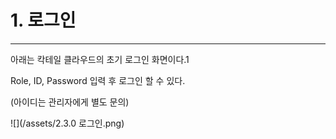 # 1. 로그인

---

아래는 칵테일 클라우드의 초기 로그인 화면이다.1

Role, ID, Password 입력 후 로그인 할 수 있다.

\(아이디는 관리자에게 별도 문의\)

![](/assets/2.3.0 로그인.png)

